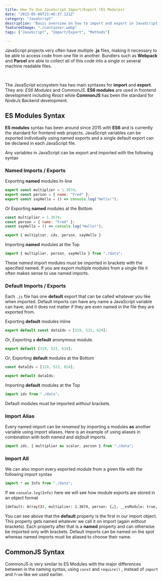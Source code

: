 ```yaml
---
title: How To Use JavaScript Import/Export (ES Modules)
date: "2015-05-06T23:46:37.121Z"
category: "JavaScript"
description: "Basic overview on how to import and export in JavaScript using the ES Modules and Common JS."
featuredImage: "./container.webp"
tags: ["JavaScript", "Import/Export", "Methods"]

---
```


JavaScript projects very often have multiple **.js** files, making it necessary to be able to access code from one file in another. Bundlers such as **Webpack** and **Parcel** are able to collect all of this code into a single or several machine readable files.  

  &nbsp;  

The JavaScript ecosystem has two main syntaxes for **import** and **export**. They are: *ES6 Modules* and *CommonJS*. **ES6 modules** are used in frontend development including *React* while **CommonJS** has been the standard for *NodeJs* Backend development.

## ES Modules Syntax

**ES modules** syntax has been around since 2015 with **ES6** and is currently the standard for frontend web projects. JavaScript variables can be exported individually using named exports and a single default export can be declared in each JavaScript file.

Any variables in JavaScript can be export and imported with the following syntax

### Named Imports / Exports

Exporting **named** modules In-line

```javascript
export const multiplier = 1.3674;
export const person = { name: "Fred" };
export const sayHello = () => console.log("Hello!");
```

*Or* Exporting **named** modules at the Bottom

```javascript
const multiplier = 1.3674;
const person = { name: "Fred" };
const sayHello = () => console.log("Hello!");

export { multiplier, ids, person, sayHello }
```

Importing **named** modules at the Top

```javascript
import { multiplier, person, sayHello } from "./data";
```

These *named* import modules must be imported in brackets with the specified named. If you are export multiple modules from a single file it often makes sense to use named imports.

### Default Imports / Exports

Each `.js` file has one **default** export that can be called whatever you like when imported. Default imports can have any name a JavaScript variable can have, and it does not matter if they are even named in the file they are exported from.

Exporting **default** modules inline

```javascript
export default const dataIds = [319, 523, 624];
```

*Or*, Exporting a **default** anonymous module.

```javascript
export default [319, 523, 624];
```

*Or*, Exporting **default** modules at the Bottom

```javascript
const dataIds = [319, 523, 624];

export default dataIds;
```

Importing **default** modules at the Top

```javascript
import ids from "./data";
```

Default modules must be imported *without* brackets.

### Import Alias

Every named import can be *renamed* by importing a modules **as** another variable using import aliases. Here is an example of using aliases in combination with both *named* and *default* imports.

```javascript
import ids, { multiplier as scalar, person } from "./data";
```

### Import All

We can also import every exported module from a given file with the following import syntax

```javascript
import * as Info from "./data";
```

If we `console.log(Info)` here we will see how module exports are stored in an object format

```bash
{default: Array(3), multiplier: 1.3674, person: {…}, __esModule: true, sayHello: ƒ}
```

You can see above that the **default** property is the first in our import object. This property gets named whatever we call it on import (again *without* brackets). Each property after that is a **named** property and can otherwise be imported only with brackets. Default imports can be named on the spot whereas named imports must be aliased to choose their name.

## CommonJS Syntax

CommonJS is very similar to ES Modules with the major differences between in the naming syntax, using `const` and `require()` , instead of `import` and `from` like we used earlier.
